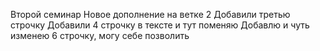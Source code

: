 Второй семинар
Новое дополнение на ветке 2
Добавили третью строчку
Добавили 4 строчку в тексте
и тут поменяю
Добавлю и чуть изменею 6 строчку, могу себе позволить 